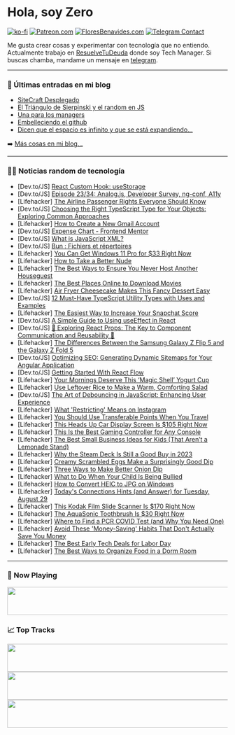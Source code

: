 # Hola, soy Zero

[![ko-fi](https://ko-fi.com/img/githubbutton_sm.svg)](https://ko-fi.com/J3J4N0LUK)
[![Patreon.com](https://img.shields.io/endpoint.svg?url=https%3A%2F%2Fshieldsio-patreon.vercel.app%2Fapi%3Fusername%3Dzerodragon%26type%3Dpatrons&style=for-the-badge)](https://patreon.com/zerodragon)
[![FloresBenavides.com](https://img.shields.io/website?down_message=oops&label=MiBlog&style=for-the-badge&up_message=online&url=https%3A%2F%2Ffloresbenavides.com)](https://floresbenavides.com)
[![Telegram Contact](https://img.shields.io/badge/escr%C3%ADbeme-ZeroDragon-%2326A5E4?style=for-the-badge&logo=telegram)](https://t.me/zerodragon)

Me gusta crear cosas y experimentar con tecnología que no entiendo.
Actualmente trabajo en [ResuelveTuDeuda](http://github.com/resuelve) donde soy Tech Manager.
Si buscas chamba, mandame un mensaje en [telegram](https://t.me/zerodragon).

---

### 📕 Últimas entradas en mi blog
<!-- BLOG-POST-LIST:START -->
- [SiteCraft Desplegado](https://floresbenavides.com/sitecraft-desplegado/)
- [El Triángulo de Sierpinski y el random en JS](https://floresbenavides.com/el-triangulo-de-sierpinski-y-el-random-en-js/)
- [Una para los managers](https://floresbenavides.com/una-para-los-managers/)
- [Embelleciendo el github](https://floresbenavides.com/embelleciendo-el-github/)
- [Dicen que el espacio es infinito y que se está expandiendo…](https://floresbenavides.com/dicen-que-el-espacio-es-infinito-y-que-se-esta-expandiendo/)
<!-- BLOG-POST-LIST:END -->

➡️ [Más cosas en mi blog...](https://floresbenavides.com)

---

### 👨‍💻 Noticias random de tecnología
<!-- TECH-POSTS:START -->
- [Dev.to/JS] [React Custom Hook: useStorage](https://dev.to/sergeyleschev/react-custom-hook-usestorage-and)
- [Dev.to/JS] [Episode 23/34: Analog.js, Developer Survey, ng-conf, A11y](https://dev.to/this-is-angular/episode-2334-analogjs-developer-survey-ng-conf-a11y-441j)
- [Lifehacker] [The Airline Passenger Rights Everyone Should Know](https://lifehacker.com/the-airline-passenger-rights-everyone-should-know-1848321073?utm_source=regular)
- [Dev.to/JS] [Choosing the Right TypeScript Type for Your Objects: Exploring Common Approaches](https://dev.to/joblesspoet/choosing-the-right-typescript-type-for-your-objects-exploring-common-approaches-2n95)
- [Lifehacker] [How to Create a New Gmail Account](https://lifehacker.com/how-to-create-a-new-gmail-account-1850784055?utm_source=regular)
- [Dev.to/JS] [Expense Chart - Frontend Mentor](https://dev.to/virtualpujadev/expense-chart-frontend-mentor-4d8i)
- [Dev.to/JS] [What is JavaScript XML?](https://dev.to/salmandotweb/what-is-javascript-xml-3efm)
- [Dev.to/JS] [Bun : Fichiers et répertoires](https://dev.to/gouz/bun-fichiers-et-repertoires-1363)
- [Lifehacker] [You Can Get Windows 11 Pro for $33 Right Now](https://lifehacker.com/you-can-get-windows-11-pro-for-33-right-now-1850776721?utm_source=regular)
- [Lifehacker] [How to Take a Better Nude](https://lifehacker.com/how-to-take-your-best-nudes-ever-1846640354?utm_source=regular)
- [Lifehacker] [The Best Ways to Ensure You Never Host Another Houseguest](https://lifehacker.com/the-best-ways-to-ensure-you-never-host-another-housegue-1850784005?utm_source=regular)
- [Lifehacker] [The Best Places Online to Download Movies](https://lifehacker.com/the-best-places-online-to-download-movies-1850781619?utm_source=regular)
- [Lifehacker] [Air Fryer Cheesecake Makes This Fancy Dessert Easy](https://lifehacker.com/make-your-next-cheesecake-in-an-air-fryer-1849581857?utm_source=regular)
- [Dev.to/JS] [12 Must-Have TypeScript Utility Types with Uses and Examples](https://dev.to/rajatkaush1k/12-must-have-typescript-utility-types-with-uses-and-examples-213j)
- [Lifehacker] [The Easiest Way to Increase Your Snapchat Score](https://lifehacker.com/the-easiest-way-to-increase-your-snapchat-score-1850783404?utm_source=regular)
- [Dev.to/JS] [A Simple Guide to Using useEffect in React](https://dev.to/muhammadazhariqbal/a-simple-guide-to-using-useeffect-in-react-3hch)
- [Dev.to/JS] [🎈 Exploring React Props: The Key to Component Communication and Reusability 🧩](https://dev.to/anii1429/exploring-react-props-the-key-to-component-communication-and-reusability-13nk)
- [Lifehacker] [The Differences Between the Samsung Galaxy Z Flip 5 and the Galaxy Z Fold 5](https://lifehacker.com/the-differences-between-the-samsung-galaxy-z-flip-5-and-1850782228?utm_source=regular)
- [Dev.to/JS] [Optimizing SEO: Generating Dynamic Sitemaps for Your Angular Application](https://dev.to/this-is-angular/optimizing-seo-generating-dynamic-sitemaps-for-your-angular-application-1mgc)
- [Dev.to/JS] [Getting Started With React Flow](https://dev.to/anadee11/getting-started-with-react-flow-3727)
- [Lifehacker] [Your Mornings Deserve This ‘Magic Shell’ Yogurt Cup](https://lifehacker.com/your-mornings-deserve-this-magic-shell-yogurt-cup-1850784080?utm_source=regular)
- [Lifehacker] [Use Leftover Rice to Make a Warm, Comforting Salad](https://lifehacker.com/use-leftover-rice-to-make-a-warm-comforting-salad-1850783678?utm_source=regular)
- [Dev.to/JS] [The Art of Debouncing in JavaScript: Enhancing User Experience](https://dev.to/junaidkhan/the-art-of-debouncing-in-javascript-enhancing-user-experience-46ah)
- [Lifehacker] [What &#39;Restricting&#39; Means on Instagram](https://lifehacker.com/what-restricting-means-on-instagram-1850781850?utm_source=regular)
- [Lifehacker] [You Should Use Transferable Points When You Travel](https://lifehacker.com/you-should-use-transferable-points-when-you-travel-1850783625?utm_source=regular)
- [Lifehacker] [This Heads Up Car Display Screen Is $105 Right Now](https://lifehacker.com/this-heads-up-car-display-screen-is-105-right-now-1850776780?utm_source=regular)
- [Lifehacker] [This Is the Best Gaming Controller for Any Console](https://lifehacker.com/this-is-the-best-gaming-controller-for-any-console-1850781549?utm_source=regular)
- [Lifehacker] [The Best Small Business Ideas for Kids &lpar;That Aren’t a Lemonade Stand&rpar;](https://lifehacker.com/small-business-ideas-for-kids-1850782196?utm_source=regular)
- [Lifehacker] [Why the Steam Deck Is Still a Good Buy in 2023](https://lifehacker.com/why-the-steam-deck-is-still-a-good-buy-in-2023-1850776190?utm_source=regular)
- [Lifehacker] [Creamy Scrambled Eggs Make a Surprisingly Good Dip](https://lifehacker.com/creamy-scrambled-eggs-make-a-surprisingly-good-dip-1850781646?utm_source=regular)
- [Lifehacker] [Three Ways to Make Better Onion Dip](https://lifehacker.com/three-ways-to-make-better-onion-dip-1850781583?utm_source=regular)
- [Lifehacker] [What to Do When Your Child Is Being Bullied](https://lifehacker.com/what-to-do-when-your-child-is-being-bullied-1850781104?utm_source=regular)
- [Lifehacker] [How to Convert HEIC to JPG on Windows](https://lifehacker.com/how-to-convert-heic-to-jpg-on-windows-and-mac-1850780835?utm_source=regular)
- [Lifehacker] [Today&#39;s Connections Hints &lpar;and Answer&rpar; for Tuesday, August 29](https://lifehacker.com/connections-answer-today-august-29-2023-1850780572?utm_source=regular)
- [Lifehacker] [This Kodak Film Slide Scanner Is $170 Right Now](https://lifehacker.com/this-kodak-film-slide-scanner-is-170-right-now-1850768552?utm_source=regular)
- [Lifehacker] [The AquaSonic Toothbrush Is $30 Right Now](https://lifehacker.com/the-aquasonic-toothbrush-is-30-right-now-1850770852?utm_source=regular)
- [Lifehacker] [Where to Find a PCR COVID Test &lpar;and Why You Need One&rpar;](https://lifehacker.com/where-to-find-a-pcr-covid-test-and-why-you-need-one-1850779459?utm_source=regular)
- [Lifehacker] [Avoid These &#39;Money-Saving&#39; Habits That Don&#39;t Actually Save You Money](https://lifehacker.com/avoid-these-money-saving-habits-that-dont-actually-save-1850779247?utm_source=regular)
- [Lifehacker] [The Best Early Tech Deals for Labor Day](https://lifehacker.com/the-best-labor-day-tech-deals-you-can-get-early-1850764868?utm_source=regular)
- [Lifehacker] [The Best Ways to Organize Food in a Dorm Room](https://lifehacker.com/the-best-ways-to-organize-food-in-a-dorm-room-1850780610?utm_source=regular)<!-- TECH-POSTS:END -->

---

### 🎵 Now Playing
<a href="https://spotify-now-playing-dun.vercel.app/now-playing?open"><img src="https://spotify-now-playing-dun.vercel.app/now-playing" width="540" height="64"></a>

### 📈 Top Tracks
<a href="https://spotify-now-playing-dun.vercel.app/top-tracks?i=1&open"><img src="https://spotify-now-playing-dun.vercel.app/top-tracks?i=1" width="540" height="64"></a>
<a href="https://spotify-now-playing-dun.vercel.app/top-tracks?i=2&open"><img src="https://spotify-now-playing-dun.vercel.app/top-tracks?i=2" width="540" height="64"></a>
<a href="https://spotify-now-playing-dun.vercel.app/top-tracks?i=3&open"><img src="https://spotify-now-playing-dun.vercel.app/top-tracks?i=3" width="540" height="64"></a>
